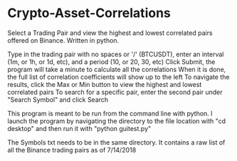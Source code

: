 # Crypto-Asset-Correlations
Select a Trading Pair and view the highest and lowest correlated pairs offered on Binance. Written in python.

Type in the trading pair with no spaces or '/' (BTCUSDT), enter an interval (1m, or 1h, or 1d, etc), and a period (10, or 20, 30, etc)
Click Submit, the program will take a minute to calculate all the correlations
When it is done, the full list of correlation coefficients will show up to the left
To navigate the results, click the Max or Min button to view the highest and lowest correlated pairs
To search for a specific pair, enter the second pair under "Search Symbol" and click Search

This program is meant to be run from the command line with python. I launch the program by navigating the directory to the file location with "cd desktop" and then run it with "python guitest.py"

The Symbols txt needs to be in the same directory. It contains a raw list of all the Binance trading pairs as of 7/14/2018
